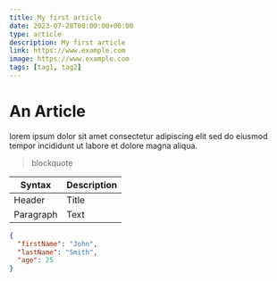```yaml
---
title: My first article
date: 2023-07-28T00:00:00+00:00
type: article
description: My first article
link: https://www.example.com
image: https://www.example.com
tags: [tag1, tag2]
---
```


# An Article

lorem ipsum dolor sit amet consectetur adipiscing elit sed do eiusmod tempor incididunt ut labore et dolore magna aliqua. 

> blockquote 

| Syntax | Description |
| ----------- | ----------- |
| Header | Title |
| Paragraph | Text | 



```json
{
  "firstName": "John",
  "lastName": "Smith",
  "age": 25
}
``` 
